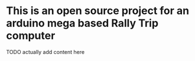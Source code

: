 # This is an open source project for an arduino mega based Rally Trip computer

TODO actually add content here
